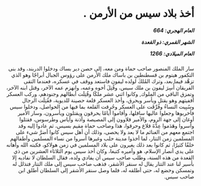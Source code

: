<h1 dir="rtl">أخذ بلاد سيس من الأرمن .</h1>

<h5 dir="rtl">العام الهجري:  664

الشهر القمري: ذو القعدة

العام الميلادي: 1266</h5>

<p dir="rtl">سار الملك المنصور صاحب حماة ومن معه، إلى حصن دير بساك ودخلوا الدربند، وقد بنى التكفور هيتوم بن قسطنطين بن باساك ملك الأرمن على رؤوس الجبال أبراجًا وهو الذي تزهَّد فيما بعد، وترك المُلكَ لولده ليفون فاستعد ووقف في عسكره، فعندما التقى الفريقان أُسِرَ ليفون بن ملك سيس، وقُتِلَ أخوه وعمه، وانهزم عمه الآخر، وقتل ابنه الآخر، وتمزق الباقي من الملوك, وكانوا اثني عشر ملكًا وقُتِلَت أبطالهم وجنودهم، وركب العسكر أقفيتهم وهو يقتل ويأسر ويحرق، وأخذ العسكر قلعة حصينة للديوية، فقُتِلَت الرجال وسُبِيت النساءُ وفُرِّقَت على العسكر وحُرِقت القلعة بما فيها من الحواصل، ودخلوا سيس فأخربوها وجعلوا عاليها سافلها، وأقاموا أيامًا يحرقون ويقتلون ويأسرون، وسار الأمير أوغان إلى جهة الروم، والأمير قلاوون إلى المصيصة وأذنة وأياس وطرسوس، فقتلوا وأسروا وهَدَموا عِدَّةَ قلاع وحرقوا، هذا وصاحب حماة مقيم بسيس، ثم عادوا إليه وقد اجتمع معهم من الغنائم ما لا يعد ولا يحصى، وذلك أن أهل سيس كانوا أضرَّ شيء على المسلمين زمن التتار، لما أخذوا مدينة حلب وغيرها أسروا من نساء المسلمين وأطفالهم خلقًا كثيرًا، ثم كانوا بعد ذلك يغيرون على بلاد المسلمين في زمن هولاكو، فكبته الله وأهانه على يدي أنصار الإسلام، هو وأميره كتبغا، وكان أخذ سيس يوم الثلاثاء العشرين من ذي القعدة من هذه السنة، وطلب صاحب سيس أن يفادي ولده، فقال السلطان لا نفاديه إلا بأسير لنا عند التتار يقال له سنقر الأشقر، فذهب صاحب سيس إلى ملك التتار فتذلل له وتمسكن وخضع له، حتى أطلقه له، فلما وصل سنقر الأشقر إلى السلطان أطلق ابن صاحب سيس.</p></br>
